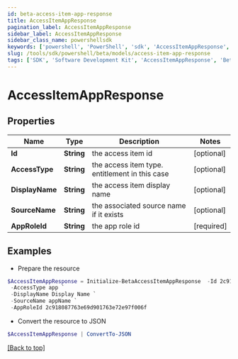 ```yaml
---
id: beta-access-item-app-response
title: AccessItemAppResponse
pagination_label: AccessItemAppResponse
sidebar_label: AccessItemAppResponse
sidebar_class_name: powershellsdk
keywords: ['powershell', 'PowerShell', 'sdk', 'AccessItemAppResponse', 'BetaAccessItemAppResponse'] 
slug: /tools/sdk/powershell/beta/models/access-item-app-response
tags: ['SDK', 'Software Development Kit', 'AccessItemAppResponse', 'BetaAccessItemAppResponse']
---
```



# AccessItemAppResponse

## Properties

Name | Type | Description | Notes
------------ | ------------- | ------------- | -------------
**Id** | **String** | the access item id | [optional] 
**AccessType** | **String** | the access item type. entitlement in this case | [optional] 
**DisplayName** | **String** | the access item display name | [optional] 
**SourceName** | **String** | the associated source name if it exists | [optional] 
**AppRoleId** | **String** | the app role id | [required]

## Examples

- Prepare the resource
```powershell
$AccessItemAppResponse = Initialize-BetaAccessItemAppResponse  -Id 2c918087763e69d901763e72e97f006f `
 -AccessType app `
 -DisplayName Display Name `
 -SourceName appName `
 -AppRoleId 2c918087763e69d901763e72e97f006f
```

- Convert the resource to JSON
```powershell
$AccessItemAppResponse | ConvertTo-JSON
```


[[Back to top]](#) 

